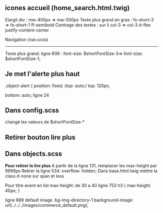 icones accueil (home_search.html.twig)
---

Elargit div : mw-400px => mw-500px
Texte plus grand en gras : fs-short-3 => fs-short-1 ff-semibold
Centrage des textes : sur li col-3 => col-3 d-flex justify-content-center

Navigation (nav.scss)
___
Texte plus grand: ligne 606 : font-size: $shortFontSize-3=> font-size: $shortFontSize-1;
<!-- not do ligne 501 : font-size: $shortFontSize-3=> font-size: $shortFontSize-1; -->

Je met l'alerte plus haut
---
.object-alert {
    position: fixed;
    /*top: auto;*/
    top: 120px;

  bottom: auto; ligne 24

Dans config.scss
---

changé les valeurs de $shortFontSize-*

Retirer bouton lire plus
---

Dans objects.scss
---
**Pour retirer le lire plus**
A partir de la ligne 131, remplacer les max-height par 9999px
Retirer la ligne 534: overflow: hidden;
Dans base.html.twig mettre la class d-none sur span <span class="more"> et less

Pour titre event en list
max-height: de 30 a 40 ligne 753
h3 {
                        max-height: 40px;
                    }

ligne 889 default image .bg-img-directory-1
background-image: url(../../../images/commerce_default.png);
